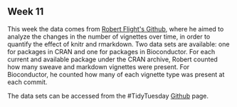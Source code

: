 ## Week 11

This week the data comes from [Robert Flight's Github](https://github.com/rmflight/vignette_analysis), where he aimed to analyze the changes in the number of vignettes over time, in order to quantify the effect of knitr and rmarkdown. Two data sets are available: one for packages in CRAN and one for packages in Bioconductor. For each current and available package under the CRAN archive, Robert counted how many sweave and markdown vignettes were present. For Bioconductor, he counted how many of each vignette type was present at each commit.

The data sets can be accessed from the #TidyTuesday [Github](https://github.com/rfordatascience/tidytuesday/blob/master/data/2022/2022-03-15/readme.md) page. 
